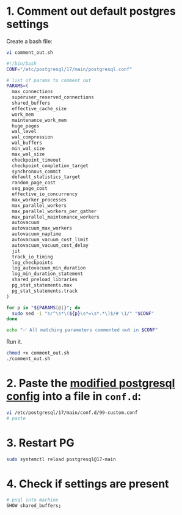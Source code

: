 # 1. Comment out default postgres settings

Create a bash file:
```bash
vi comment_out.sh
```
```bash
#!/bin/bash
CONF="/etc/postgresql/17/main/postgresql.conf"

# list of params to comment out
PARAMS=(
  max_connections
  superuser_reserved_connections
  shared_buffers
  effective_cache_size
  work_mem
  maintenance_work_mem
  huge_pages
  wal_level
  wal_compression
  wal_buffers
  min_wal_size
  max_wal_size
  checkpoint_timeout
  checkpoint_completion_target
  synchronous_commit
  default_statistics_target
  random_page_cost
  seq_page_cost
  effective_io_concurrency
  max_worker_processes
  max_parallel_workers
  max_parallel_workers_per_gather
  max_parallel_maintenance_workers
  autovacuum
  autovacuum_max_workers
  autovacuum_naptime
  autovacuum_vacuum_cost_limit
  autovacuum_vacuum_cost_delay
  jit
  track_io_timing
  log_checkpoints
  log_autovacuum_min_duration
  log_min_duration_statement
  shared_preload_libraries
  pg_stat_statements.max
  pg_stat_statements.track
)

for p in "${PARAMS[@]}"; do
  sudo sed -i "s/^\s*\(${p}\s*=\s*.*\)$/# \1/" "$CONF"
done

echo "✅ All matching parameters commented out in $CONF"

```

Run it.
```bash
chmod +x comment_out.sh
./comment_out.sh 
```

# 2. Paste the [modified postgresql config](./modified_postgresql.conf) into a file in `conf.d`:
```bash
vi /etc/postgresql/17/main/conf.d/99-custom.conf
# paste
```

# 3. Restart PG
```bash
sudo systemctl reload postgresql@17-main
```



# 4. Check if settings are present
```bash
# psql into machine
SHOW shared_buffers;
```
